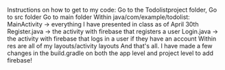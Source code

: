 Instructions on how to get to my code:
Go to the Todolistproject folder, 
Go to src folder
Go to main folder
Within java/com/example/todolist:
MainActivity -> everything I have presented in class as of April 30th
Register.java -> the activity with firebase that registers a user
Login.java -> the activity with firebase that logs in a user if they have an account
Within res are all of my layouts/activity layouts
And that's all. I have made a few changes in the build.gradle on both the app level and project level to add firebase!